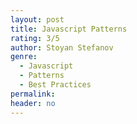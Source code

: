 ```yaml
---
layout: post
title: Javascript Patterns
rating: 3/5
author: Stoyan Stefanov
genre:
  - Javascript
  - Patterns
  - Best Practices
permalink:
header: no
---
```

